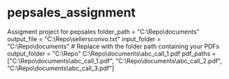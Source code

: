 # pepsales_assignment
Assigment project  for pepsales
folder_path = "C:\\Repo\\documents"
output_file = "C:\\Repo\\sellersconvo.txt"
input_folder = "C:\\Repo\\documents"  # Replace with the folder path containing your PDFs
output_folder = "C:\\Repo"
C:\\Repo\\documents\\abc_call_1.pdf
pdf_paths = ["C:\\Repo\\documents\\abc_call_1.pdf", "C:\\Repo\\documents\\abc_call_2.pdf", "C:\\Repo\\documents\\abc_call_3.pdf"]
